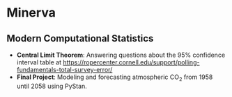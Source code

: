 # Minerva

## Modern Computational Statistics

* __Central Limit Theorem__: Answering questions about the 95% confidence interval table at https://ropercenter.cornell.edu/support/polling-fundamentals-total-survey-error/
* __Final Project__: Modeling and forecasting atmospheric CO<sub>2</sub> from 1958 until 2058 using PyStan.
